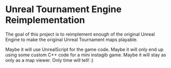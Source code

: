 # Unreal Tournament Engine Reimplementation

The goal of this project is to reimplement enough of the original Unreal Engine to make the original Unreal Tournament maps playable.

Maybe it will use UnrealScript for the game code. Maybe it will only end up using some custom C++ code for a mini instagib game. Maybe it will stay as only as a map viewer. Only time will tell! :)

